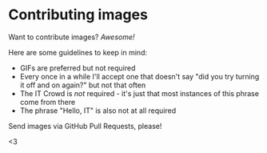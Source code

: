 # Contributing images

Want to contribute images? _Awesome!_

Here are some guidelines to keep in mind:

* GIFs are preferred but not required
* Every once in a while I'll accept one that doesn't say "did you try turning it off and on again?" but not that often
* The IT Crowd is _not_ required - it's just that most instances of this phrase come from there
* The phrase "Hello, IT" is also not at all required

Send images via GitHub Pull Requests, please!

<3
